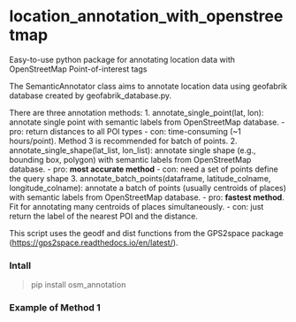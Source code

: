 # location_annotation_with_openstreetmap
Easy-to-use python package for annotating location data with OpenStreetMap Point-of-interest tags


The SemanticAnnotator class aims to annotate location data using geofabrik database created by geofabrik_database.py. 

There are three annotation methods:
    1. annotate_single_point(lat, lon): annotate single point with semantic labels from OpenStreetMap database.
        - pro: return distances to all POI types 
        - con: time-consuming (~1 hours/point). Method 3 is recommended for batch of points. 
    2. annotate_single_shape(lat_list, lon_list): annotate single shape (e.g., bounding box, polygon) with semantic labels from OpenStreetMap database. 
        - pro: **most accurate method**
        - con: need a set of points define the query shape
    3. annotate_batch_points(dataframe, latitude_colname, longitude_colname): annotate a batch of points (usually centroids of places) with semantic labels from OpenStreetMap database.
        - pro: **fastest method**. Fit for annotating many centroids of places simultaneously. 
        - con: just return the label of the nearest POI and the distance.   
    
This script uses the geodf and dist functions from the GPS2space package (https://gps2space.readthedocs.io/en/latest/).

### Intall
> pip install osm_annotation

### Example of Method 1
> 
